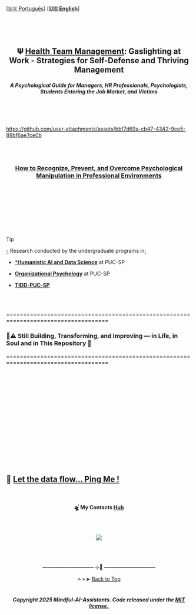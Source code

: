 <br><br>
 
 
 \[[🇧🇷 Português](README.pt_BR.md)\] \[**[🇺🇸 English](README.md)**\]


<br><br><br>


## <p align="center">  𝚿 [Health Team Management](): Gaslighting at Work - Strategies for Self-Defense and Thriving Management
#### <p align="center">  *A Psychological Guide for Managers, HR Professionals, Psychologists, Students Entering the Job Market, and Victims*


<br><br><br>


<!-- 1st TEST VIDEO START -->



https://github.com/user-attachments/assets/bbf7d69a-cb47-4342-9ce5-88bf6ae7ce0b

<br><br>

### <p align="center"> [How to Recognize, Prevent, and Overcome Psychological Manipulation in Professional Environments]()



<!--
<p align="center">
   <img src="https://github.com/user-attachments/assets/791a69e2-d09a-429f-9257-f6667fff5c04 ">
 </p>

-->


<br><br><br>


#  

<br><br>

<!--End-->


> [!TIP]
>
> [-]() Research conducted by the undergraduate programs in[:]()
>
>   * [***Humanistic AI and Data Science**]() at PUC-SP
>
>   * [**Organizational Psychology**]() at PUC-SP
>
>   * [**TIDD-PUC-SP**]()
>  
> 


<br><br>  

====================================================================================

### 🌱⚠️  Still Building, Transforming, and Improving — in Life, in Soul and in This Repository  🌻

====================================================================================

<br><br>  

































































<br><br>
<br><br>
<br><br>
<br><br>
<br><br>
<br><br>


## 💌 [Let the data flow... Ping Me !](mailto:fabicampanari@proton.me)

<br>


#### <p align="center">  🛸๋ My Contacts [Hub](https://linktr.ee/fabianacampanari)


<br>

### <p align="center"> <img src="https://github.com/user-attachments/assets/517fc573-7607-4c5d-82a7-38383cc0537d" />


<br><br>

<p align="center">  ────────────── ⊹🔭๋ ──────────────

<!--
<p align="center">  ────────────── 🛸๋*ੈ✩* 🔭*ੈ₊ ──────────────
-->

<br>

<p align="center"> ➣➢➤ <a href="#top">Back to Top </a>
  

  
#
 
##### <p align="center">Copyright 2025 Mindful-AI-Assistants. Code released under the  [MIT license.](https://github.com/Mindful-AI-Assistants/CDIA-Entrepreneurship-Soft-Skills-PUC-SP/blob/21961c2693169d461c6e05900e3d25e28a292297/LICENSE)





